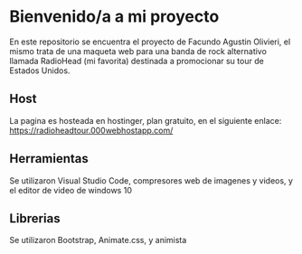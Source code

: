 <h1>Bienvenido/a a mi proyecto</h1>
<p> En este repositorio se encuentra el proyecto de Facundo Agustin Olivieri, el mismo trata de una maqueta web para una banda de rock alternativo llamada RadioHead (mi favorita) destinada a promocionar su tour de Estados Unidos.</p>
<h2>Host</h2>
<p>La pagina es hosteada en hostinger, plan gratuito, en el siguiente enlace: <a href="https://radioheadtour.000webhostapp.com/">https://radioheadtour.000webhostapp.com/</a></p>
<h2>Herramientas</h2>
<p>Se utilizaron Visual Studio Code, compresores web de imagenes y videos, y el editor de video de windows 10</p>
<h2>Librerias</h2>
<p>Se utilizaron Bootstrap, Animate.css, y animista</p>
